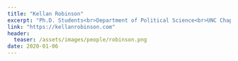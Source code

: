 ```yaml
---
title: "Kellan Robinson"
excerpt: "Ph.D. Students<br>Department of Political Science<br>UNC Chapel Hill<br>Affiliated Researcher<br><br>Kellan Robinson's research explores how and when peacekeepers successfully mitigate the use of force against civilians and the impact this has on conflict outcomes"
link: "https://kellanrobinson.com"
header:
  teaser: /assets/images/people/robinson.png
date: 2020-01-06
---
```

